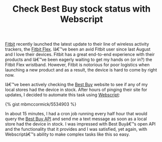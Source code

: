 ﻿---
layout: post
title: "Check Best Buy stock status with Webscript"
---

[Fitbit](http://www.fitbit.com) recently launched the latest update to their line of wireless activity trackers, the [Fitbit Flex](http://www.fitbit.com/flex). Iâ€™ve been an avid Fitbit user since last August and I love their devices. Fitbit has a great end-to-end experience with their products and Iâ€™ve been eagerly waiting to get my hands on (or in?) the Fitbit Flex wristband. However, Fitbit is notorious for poor logistics when launching a new product and as a result, the device is hard to come by right now.

Iâ€™ve been actively checking the [Best Buy](http://www.bestbuy.com) website to see if any of my local stores had the device in stock. After hours of pinging their site for updates, I decided to automate this task using [Webscript](http://www.webscript.io):

{% gist mbmccormick/5534903 %} 

In about 15 minutes, I had a cron job running every half hour that would query the [Best Buy API](https://bbyopen.com/developer) and send me a text message as soon as a local store had the device in stock. I was impressed with Best Buyâ€™s open API and the functionality that it provides and I was satisfied, yet again, with Webscriptâ€™s ability to make complex tasks like this so easy.
